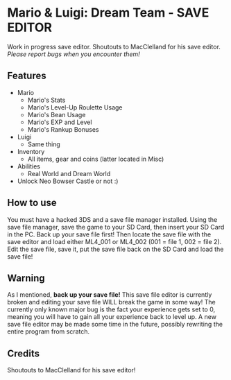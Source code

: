 # Mario & Luigi: Dream Team - SAVE EDITOR
Work in progress save editor. Shoutouts to MacClelland for his save editor. *Please report bugs when you encounter them!*

## Features
* Mario
  * Mario's Stats
  * Mario's Level-Up Roulette Usage
  * Mario's Bean Usage
  * Mario's EXP and Level
  * Mario's Rankup Bonuses
* Luigi
  * Same thing
* Inventory
  * All items, gear and coins (latter located in Misc)
* Abilities
  * Real World and Dream World
* Unlock Neo Bowser Castle or not :)

## How to use
You must have a hacked 3DS and a save file manager installed. Using the save file manager, save the game to your SD Card, then insert your SD Card in the PC. Back up your save file first! Then locate the save file with the save editor and load either ML4_001 or ML4_002 (001 = file 1, 002 = file 2). Edit the save file, save it, put the save file back on the SD Card and load the save file!

## Warning
As I mentioned, **back up your save file!** This save file editor is currently broken and editing your save file WILL break the game in some way! The currently only known major bug is the fact your experience gets set to 0, meaning you will have to gain all your experience back to level up.
A new save file editor may be made some time in the future, possibly rewriting the entire program from scratch.

## Credits
Shoutouts to MacClelland for his save editor!
